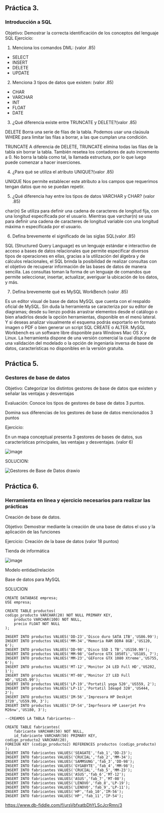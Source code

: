 ## Práctica 3.
### Introducción a SQL
Objetivo: Demostrar la correcta identificación de los conceptos del lenguaje SQL
Ejercicio:

1. Menciona los comandos DML: (valor .85)

- SELECT
- INSERT
- DELETE
- UPDATE

2. Menciona 3 tipos de datos que existen: (valor .85)

- CHAR
- VARCHAR
- INT
- FLOAT
- DATE


3. ¿Qué diferencia existe entre TRUNCATE y DELETE?(valor .85)

DELETE
Borra una serie de filas de la tabla. Podemos usar una claúsula WHERE para limitar las filas a borrar, a las que cumplan una condición.

TRUNCATE
A diferencia de DELETE, TRUNCATE elimina todas las filas de la tabla sin borrar la tabla. También resetea los contadores de auto incremento a 0. No borra la tabla como tal, la llamada estructura, por lo que luego puede comenzar a hacer inserciones.

4. ¿Para qué se utiliza el atributo UNIQUE?(valor .85)

UNIQUE
Nos permite establecer este atributo a los campos que requerimos tengan datos que no se puedan repetir.

5. ¿Qué diferencia hay entre los tipos de datos VARCHAR y CHAR? (valor .85)

char(n) Se utiliza para definir una cadena de caracteres de longitud fija, con una longitud especificada por el usuario.
Mientras que varchar(n) se usa para definir una cadena de caracteres de longitud variable con una longitud máxima n especificada por el usuario.

6. Defina brevemente el significado de las siglas SQL(valor .85)

SQL (Structured Query Language) es un lenguaje estándar e interactivo de acceso a bases de datos relacionales que permite especificar diversos tipos de operaciones en ellas, gracias a la utilización del álgebra y de cálculos relacionales, el SQL brinda la posibilidad de realizar consultas con el objetivo de recuperar información de las bases de datos de manera sencilla. Las consultas toman la forma de un lenguaje de comandos que permite seleccionar, insertar, actualizar, averiguar la ubicación de los datos, y más.

7. Defina brevemente qué es MySQL WorkBench (valor .85)

Es un editor visual de base de datos MySQL que cuenta con el respaldo oficial de MySQL. Sin duda la herramienta se caracteriza por su editor de diagramas; desde su lienzo podrás arrastrar elementos desde el catálogo o bien añadirlos desde la opción herramientas, disponible en el menú lateral. Y si deseas analizar visualmente el esquema podrás exportarlo en formato imagen o PDF o bien generar un script SQL CREATE o ALTER. MySQL Workbench es un software libre disponible para Windows Mac OS X y Linux. La herramienta dispone de una versión comercial la cual dispone de una validación del modelado o la opción de ingeniaría inversa de base de datos, características no disponibles en la versión gratuita.

## Práctica 5.
### Gestores de base de datos

Objetivo: Categorizar los distintos gestores de base de datos que existen y señalar las
ventajas y desventajas

Evaluación: Conoce los tipos de gestores de base de datos 3 puntos.

Domina sus diferencias de los gestores de base de datos mencionados 3 puntos

Ejercicio:

En un mapa conceptual presenta 3 gestores de bases de datos, sus características
principales, las ventajas y desventajas. (valor 6)

![image](https://user-images.githubusercontent.com/91554777/170415427-e2b7321b-a97f-43b0-ac24-6e506c307e6b.png)


SOLUCION:

![Gestores de Base de Datos drawio](https://user-images.githubusercontent.com/102439544/173203040-e2ede2c6-cdda-4756-ba75-0c0c2dae3648.png)


## Práctica 6.
### Herramienta en línea y ejercicio necesarios para realizar las prácticas

Creación de base de datos.

Objetivo: Demostrar mediante la creación de una base de datos el uso y la aplicación de
las funciones

Ejercicio: Creación de la base de datos (valor 18 puntos)

Tienda de informática

![image](https://user-images.githubusercontent.com/91554777/170415101-717bca19-3644-46a9-8a57-8d5940c5d283.png)


Modelo entidad/relación




Base de datos para MySQL

SOLUCION

	CREATE DATABASE empresa;
	USE empresa;

	CREATE TABLE productos(
	codigo_producto VARCHAR(20) NOT NULL PRIMARY KEY,
    	producto VARCHAR(100) NOT NULL,
    	precio FLOAT NOT NULL
	);

 	INSERT INTO productos VALUES('DD-23','Disco duro SATA 1TB','US86.99');
 	INSERT INTO productos VALUES('MM-34','Memoria RAM DDR4 8GB','US120, 6');
 	INSERT INTO productos VALUES('DD-98','Disco SSD 1 TB','US150.99');
 	INSERT INTO productos VALUES('MM-98','GeForce GTX 1050Ti','US185, 7');
 	INSERT INTO productos VALUES('MM-23','GEForce GTX 1080 Xtreme','US755, 6');
 	INSERT INTO productos VALUES('MT-12','Monitor 24 LED Full HD','US202, 1');
 	INSERT INTO productos VALUES('MT-08','Monitor 27 LED Full HD','US245.99');
 	INSERT INTO productos VALUES('LP-19','Portatil yoga 520','US559, 2');
 	INSERT INTO productos VALUES('LP-11','Portatil Ideapd 320','US444, 2');
 	INSERT INTO productos VALUES('IM-56','Impresora HP Deskjet 3720','US59.99, 3');
 	INSERT INTO productos VALUES('IP-54','Imprfesora HP Laserjet Pro M26nw','US180, 3');

	--CREAMOS LA TABLA fabricantes--

	CREATE TABLE fabricantes(
    	fabricante VARCHAR(50) NOT NULL,
    	id_fabricante VARCHAR(50) PRIMARY KEY,
   	codigo_producto2 VARCHAR(20),
   	FOREIGN KEY (codigo_producto2) REFERENCES productos (codigo_producto)
	);
 	INSERT INTO fabricantes VALUES('SEAGATE','fab_1','DD-23');
 	INSERT INTO fabricantes VALUES('CRUCIAL','fab_2','MM-34');
 	INSERT INTO fabricantes VALUES('SAMMSUNG','fab_3','DD-98');
 	INSERT INTO fabricantes VALUES('GYGABYTE','fab_4','MM-98');
 	INSERT INTO fabricantes VALUES('CRUCIAL','fab_5','MM-23');
 	INSERT INTO fabricantes VALUES('ASUS','fab_6','MT-12');
 	INSERT INTO fabricantes VALUES('ASUS','fab_7','MT-08');
 	INSERT INTO fabricantes VALUES('LENOVO','fab_8','LP-19');
 	INSERT INTO fabricantes VALUES('LENOVO','fab_9','LP-11');
 	INSERT INTO fabricantes VALUES('HP','fab_10','IM-56');
 	INSERT INTO fabricantes VALUES('HP','fab_11','IP-54');

https://www.db-fiddle.com/f/ursVbfxatbDhYLScJcrRmn/3
